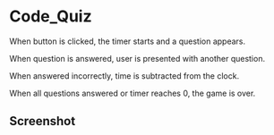 # Code_Quiz

When button is clicked, the timer starts and a question appears.

When question is answered, user is presented with another question.

When answered incorrectly, time is subtracted from the clock.

When all questions answered or timer reaches 0, the game is over. 

## Screenshot